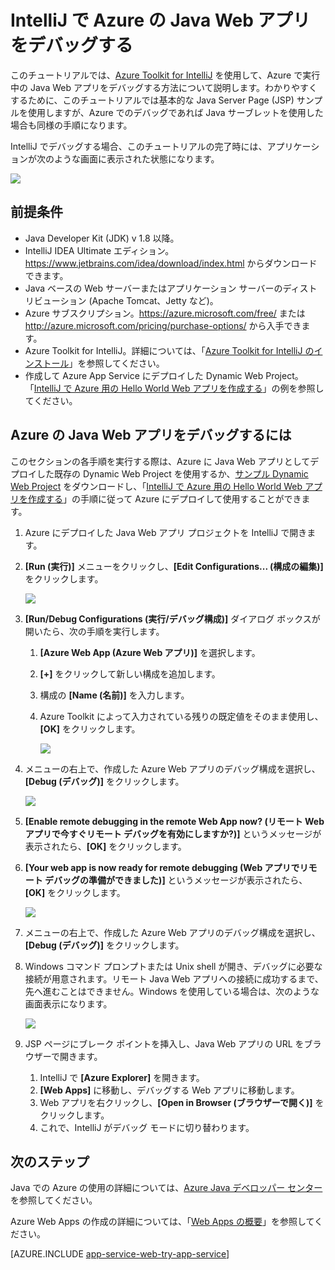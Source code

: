 <properties 
	pageTitle="IntelliJ で Azure の Java Web アプリをデバッグする | Microsoft Azure" 
	description="このチュートリアルでは、Azure Toolkit for IntelliJ を使用して、Azure で実行中の Java Web アプリをデバッグする方法について説明します。" 
	services="app-service\web" 
	documentationCenter="java" 
	authors="selvasingh" 
	manager="wpickett" 
	editor=""/>

<tags 
	ms.service="app-service-web" 
	ms.workload="web" 
	ms.tgt_pltfrm="na" 
	ms.devlang="Java" 
	ms.topic="article" 
	ms.date="09/20/2016" 
	ms.author="asirveda;robmcm"/>

# IntelliJ で Azure の Java Web アプリをデバッグする

このチュートリアルでは、[Azure Toolkit for IntelliJ] を使用して、Azure で実行中の Java Web アプリをデバッグする方法について説明します。わかりやすくするために、このチュートリアルでは基本的な Java Server Page (JSP) サンプルを使用しますが、Azure でのデバッグであれば Java サーブレットを使用した場合も同様の手順になります。

IntelliJ でデバッグする場合、このチュートリアルの完了時には、アプリケーションが次のような画面に表示された状態になります。

![][01]
 
## 前提条件

* Java Developer Kit (JDK) v 1.8 以降。
* IntelliJ IDEA Ultimate エディション。<https://www.jetbrains.com/idea/download/index.html> からダウンロードできます。
* Java ベースの Web サーバーまたはアプリケーション サーバーのディストリビューション (Apache Tomcat、Jetty など)。
* Azure サブスクリプション。<https://azure.microsoft.com/free/> または <http://azure.microsoft.com/pricing/purchase-options/> から入手できます。
* Azure Toolkit for IntelliJ。詳細については、「[Azure Toolkit for IntelliJ のインストール]」を参照してください。
* 作成して Azure App Service にデプロイした Dynamic Web Project。「[IntelliJ で Azure 用の Hello World Web アプリを作成する]」の例を参照してください。

## Azure の Java Web アプリをデバッグするには

このセクションの各手順を実行する際は、Azure に Java Web アプリとしてデプロイした既存の Dynamic Web Project を使用するか、[サンプル Dynamic Web Project] をダウンロードし、「[IntelliJ で Azure 用の Hello World Web アプリを作成する]」の手順に従って Azure にデプロイして使用することができます。

1. Azure にデプロイした Java Web アプリ プロジェクトを IntelliJ で開きます。

1. **[Run (実行)]** メニューをクリックし、**[Edit Configurations... (構成の編集)]** をクリックします。

    ![][02]

1. **[Run/Debug Configurations (実行/デバッグ構成)]** ダイアログ ボックスが開いたら、次の手順を実行します。

    1. **[Azure Web App (Azure Web アプリ)]** を選択します。
    1. **[+]** をクリックして新しい構成を追加します。
    1. 構成の **[Name (名前)]** を入力します。
    1. Azure Toolkit によって入力されている残りの既定値をそのまま使用し、**[OK]** をクリックします。

        ![][03]

1. メニューの右上で、作成した Azure Web アプリのデバッグ構成を選択し、**[Debug (デバッグ)]** をクリックします。

    ![][04]

1. **[Enable remote debugging in the remote Web App now? (リモート Web アプリで今すぐリモート デバッグを有効にしますか?)]** というメッセージが表示されたら、**[OK]** をクリックします。

1. **[Your web app is now ready for remote debugging (Web アプリでリモート デバッグの準備ができました)]** というメッセージが表示されたら、**[OK]** をクリックします。

    ![][05]

1. メニューの右上で、作成した Azure Web アプリのデバッグ構成を選択し、**[Debug (デバッグ)]** をクリックします。

1. Windows コマンド プロンプトまたは Unix shell が開き、デバッグに必要な接続が用意されます。リモート Java Web アプリへの接続に成功するまで、先へ進むことはできません。Windows を使用している場合は、次のような画面表示になります。

    ![][06]

1. JSP ページにブレーク ポイントを挿入し、Java Web アプリの URL をブラウザーで開きます。

    1. IntelliJ で **[Azure Explorer]** を開きます。
    1. **[Web Apps]** に移動し、デバッグする Web アプリに移動します。
    1. Web アプリを右クリックし、**[Open in Browser (ブラウザーで開く)]** をクリックします。
    1. これで、IntelliJ がデバッグ モードに切り替わります。

## 次のステップ

Java での Azure の使用の詳細については、[Azure Java デベロッパー センター]を参照してください。

Azure Web Apps の作成の詳細については、「[Web Apps の概要]」を参照してください。

[AZURE.INCLUDE [app-service-web-try-app-service](../../includes/app-service-web-try-app-service.md)]

<!-- URL List -->

[Azure App Service]: http://go.microsoft.com/fwlink/?LinkId=529714
[Azure Toolkit for IntelliJ]: ../azure-toolkit-for-intellij.md
[Azure Toolkit for IntelliJ のインストール]: ../azure-toolkit-for-intellij-installation.md
[IntelliJ で Azure 用の Hello World Web アプリを作成する]: ./app-service-web-intellij-create-hello-world-web-app.md
[サンプル Dynamic Web Project]: http://go.microsoft.com/fwlink/?LinkId=817337

[Azure Java デベロッパー センター]: https://azure.microsoft.com/develop/java/
[Web Apps の概要]: ./app-service-web-overview.md

<!-- IMG List -->

[01]: ./media/app-service-web-debug-java-web-app-in-intellij/01-debug-java-web-app-in-intellij.png
[02]: ./media/app-service-web-debug-java-web-app-in-intellij/02-configure-intellij-remote-debug.png
[03]: ./media/app-service-web-debug-java-web-app-in-intellij/03-debug-configuration.png
[04]: ./media/app-service-web-debug-java-web-app-in-intellij/04-select-debug.png
[05]: ./media/app-service-web-debug-java-web-app-in-intellij/05-ready-for-remote-debugging.png
[06]: ./media/app-service-web-debug-java-web-app-in-intellij/06-windows-command-prompt-connection-successful-to-remote.png

<!---HONumber=AcomDC_0921_2016-->